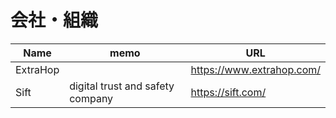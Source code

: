 # 会社・組織

|Name|memo|URL|
----|----|----
|ExtraHop||https://www.extrahop.com/|
|Sift|digital trust and safety company|https://sift.com/|
